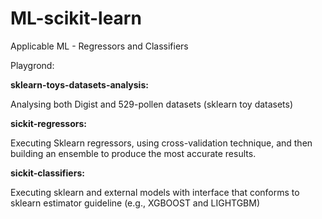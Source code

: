 # ML-scikit-learn
Applicable ML - Regressors and Classifiers

Playgrond:

**sklearn-toys-datasets-analysis:**

Analysing both Digist and 529-pollen datasets (sklearn toy datasets)

**sickit-regressors:**

Executing Sklearn regressors, using cross-validation technique,
and then building an ensemble to produce the most accurate results.


**sickit-classifiers:**

Executing sklearn and external models with interface that conforms to sklearn estimator guideline (e.g., XGBOOST and LIGHTGBM) 
